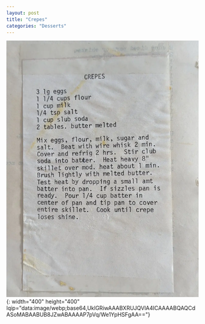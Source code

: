 ```yaml
---
layout: post
title: "Crepes"
categories: "Desserts"
---
```

![Crepes.jpg](/assets/images/Desserts/Crepes.webp){: width="400" height="400" lqip="data:image/webp;base64,UklGRiwAAABXRUJQVlA4ICAAAABQAQCdASoMABAABUB8JZwABAAAAP7pVq/We1YpHSFgAA=="}

